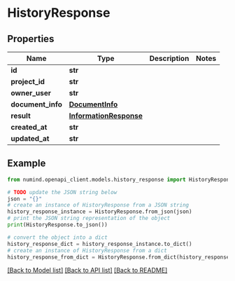 # HistoryResponse


## Properties

Name | Type | Description | Notes
------------ | ------------- | ------------- | -------------
**id** | **str** |  | 
**project_id** | **str** |  | 
**owner_user** | **str** |  | 
**document_info** | [**DocumentInfo**](DocumentInfo.md) |  | 
**result** | [**InformationResponse**](InformationResponse.md) |  | 
**created_at** | **str** |  | 
**updated_at** | **str** |  | 

## Example

```python
from numind.openapi_client.models.history_response import HistoryResponse

# TODO update the JSON string below
json = "{}"
# create an instance of HistoryResponse from a JSON string
history_response_instance = HistoryResponse.from_json(json)
# print the JSON string representation of the object
print(HistoryResponse.to_json())

# convert the object into a dict
history_response_dict = history_response_instance.to_dict()
# create an instance of HistoryResponse from a dict
history_response_from_dict = HistoryResponse.from_dict(history_response_dict)
```
[[Back to Model list]](../README.md#documentation-for-models) [[Back to API list]](../README.md#documentation-for-api-endpoints) [[Back to README]](../README.md)


